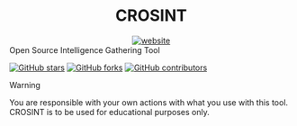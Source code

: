 <h1 align="center">CROSINT</h1>
<div class="banners" align="center"><a href="www.linkedin.com/in/colin-rob"><img src="https://img.shields.io/badge/LinkedIn-blue?logo=linkedin&logoColor" alt="website"/></a></div>
Open Source Intelligence Gathering Tool

[![GitHub stars](https://img.shields.io/github/stars/itsb1ng/bingbot.svg?color=pink)](https://github.com/crobinson-dev/CROSINT/main)
[![GitHub forks](https://img.shields.io/github/forks/itsb1ng/bingbot.svg?color=pink)](https://github.com/crobinson-dev/CROSINT/main)
[![GitHub contributors](https://img.shields.io/github/contributors/itsb1ng/bingbot.svg?color=pink)](https://github.com/crobinson-dev/CROSINT/main)

> [!WARNING]  
> You are responsible with your own actions with what you use with this tool. CROSINT is to be used for educational purposes only.

